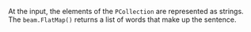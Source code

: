 At the input, the elements of the `PCollection` are represented as strings. The `beam.FlatMap()` returns a list of words that make up the sentence.